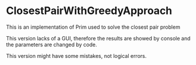 # ClosestPairWithGreedyApproach
This is an implementation of Prim used to solve the closest pair problem 

This version lacks of a GUI, therefore the results are showed by console and the parameters are changed by code.

This version might have some mistakes, not logical errors. 
